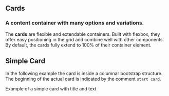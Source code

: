 ## Cards

### A content container with many options and variations.

The **cards** are flexible and extendable containers. Built with flexbox, they offer easy positioning in the grid and combine well with other components.
By default, the cards fully extend to 100% of their container element.

## Simple Card

In the following example the card is inside a columnar bootstrap structure. 
The beginning of the actual card is indicated by the comment `start card`.
 
Example of a simple card with title and text

<!-- STORY -->